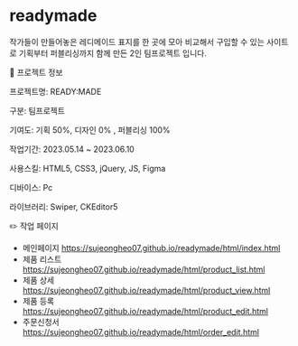# readymade

작가들이 만들어놓은 레디메이드 표지를 한 곳에 모아 비교해서 구입할 수 있는 사이트로 기획부터 퍼블리싱까지 함께 만든 2인 팀프로젝트 입니다.

📖 프로젝트 정보

프로젝트명: READY:MADE

구분: 팀프로젝트

기여도: 기획 50%, 디자인 0% , 퍼블리싱 100%

작업기간: 2023.05.14 ~ 2023.06.10

사용스킬: HTML5, CSS3, jQuery, JS, Figma

디바이스: Pc

라이브러리: Swiper, CKEditor5


✏️ 작업 페이지

- 메인페이지 https://sujeongheo07.github.io/readymade/html/index.html
- 제품 리스트 https://sujeongheo07.github.io/readymade/html/product_list.html
- 제품 상세 https://sujeongheo07.github.io/readymade/html/product_view.html
- 제품 등록 https://sujeongheo07.github.io/readymade/html/product_edit.html
- 주문신청서 https://sujeongheo07.github.io/readymade/html/order_edit.html


